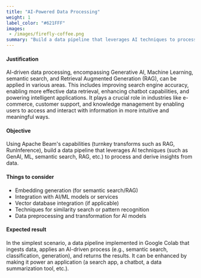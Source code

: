 ```yaml
---
title: "AI-Powered Data Processing"
weight: 1
label_color: "#621FFF"
images:
 - /images/firefly-coffee.png
summary: "Build a data pipeline that leverages AI techniques to process and derive insights from data."
---
```



#### Justification
AI-driven data processing, encompassing Generative AI, Machine Learning, semantic search, and Retrieval Augmented Generation (RAG), can be applied in various areas. This includes improving search engine accuracy, enabling more effective data retrieval, enhancing chatbot capabilities, and powering intelligent applications. It plays a crucial role in industries like e-commerce, customer support, and knowledge management by enabling users to access and interact with information in more intuitive and meaningful ways.

#### Objective
Using Apache Beam's capabilities (turnkey transforms such as RAG, RunInference), build a data pipeline that leverages AI techniques (such as GenAI, ML, semantic search, RAG, etc.) to process and derive insights from data.

#### Things to consider
 * Embedding generation (for semantic search/RAG)
 * Integration with AI/ML models or services
 * Vector database integration (if applicable)
 * Techniques for similarity search or pattern recognition
 * Data preprocessing and transformation for AI models

#### Expected result

In the simplest scenario, a data pipeline implemented in Google Colab that ingests data, applies an AI-driven process (e.g., semantic search, classification, generation), and returns the results. It can be enhanced by making it power an application (a search app, a chatbot, a data summarization tool, etc.).
